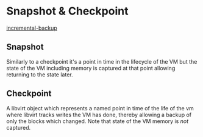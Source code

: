 
# Snapshot & Checkpoint

[incremental-backup](https://libvirt.org/kbase/internals/incremental-backup.html)

## Snapshot

Similarly to a checkpoint it's a point in time in the lifecycle of the VM but the state of the VM including memory is captured at that point allowing returning to the state later.

## Checkpoint

A libvirt object which represents a named point in time of the life of the vm where libvirt tracks writes the VM has done, thereby allowing a backup of only the blocks which changed. Note that state of the VM memory is _not_ captured.

